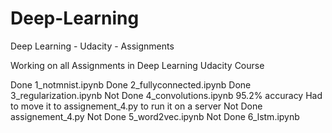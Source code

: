 # Deep-Learning
Deep Learning - Udacity - Assignments

Working on all Assignments in Deep Learning Udacity Course

  Done 1_notmnist.ipynb
  Done 2_fullyconnected.ipynb
  Done 3_regularization.ipynb
  Not Done 4_convolutions.ipynb 95.2% accuracy Had to move it to assignement_4.py to run it on a server
  Not Done assignement_4.py
  Not Done 5_word2vec.ipynb
  Not Done 6_lstm.ipynb
